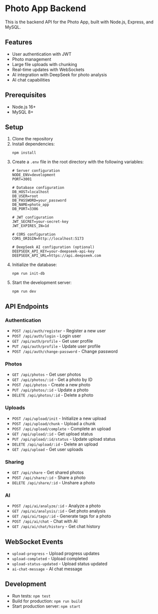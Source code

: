 # Photo App Backend

This is the backend API for the Photo App, built with Node.js, Express, and MySQL.

## Features

- User authentication with JWT
- Photo management
- Large file uploads with chunking
- Real-time updates with WebSockets
- AI integration with DeepSeek for photo analysis
- AI chat capabilities

## Prerequisites

- Node.js 16+
- MySQL 8+

## Setup

1. Clone the repository
2. Install dependencies:
   ```
   npm install
   ```
3. Create a `.env` file in the root directory with the following variables:
   ```
   # Server configuration
   NODE_ENV=development
   PORT=3001
   
   # Database configuration
   DB_HOST=localhost
   DB_USER=root
   DB_PASSWORD=your_password
   DB_NAME=photo_app
   DB_PORT=3306
   
   # JWT configuration
   JWT_SECRET=your-secret-key
   JWT_EXPIRES_IN=1d
   
   # CORS configuration
   CORS_ORIGIN=http://localhost:5173
   
   # DeepSeek AI configuration (optional)
   DEEPSEEK_API_KEY=your-deepseek-api-key
   DEEPSEEK_API_URL=https://api.deepseek.com
   ```
4. Initialize the database:
   ```
   npm run init-db
   ```
5. Start the development server:
   ```
   npm run dev
   ```

## API Endpoints

### Authentication

- `POST /api/auth/register` - Register a new user
- `POST /api/auth/login` - Login user
- `GET /api/auth/profile` - Get user profile
- `PUT /api/auth/profile` - Update user profile
- `POST /api/auth/change-password` - Change password

### Photos

- `GET /api/photos` - Get user photos
- `GET /api/photos/:id` - Get a photo by ID
- `POST /api/photos` - Create a new photo
- `PUT /api/photos/:id` - Update a photo
- `DELETE /api/photos/:id` - Delete a photo

### Uploads

- `POST /api/upload/init` - Initialize a new upload
- `POST /api/upload/chunk` - Upload a chunk
- `POST /api/upload/complete` - Complete an upload
- `GET /api/upload/:id` - Get upload status
- `PUT /api/upload/:id/status` - Update upload status
- `DELETE /api/upload/:id` - Delete an upload
- `GET /api/upload` - Get user uploads

### Sharing

- `GET /api/share` - Get shared photos
- `POST /api/share/:id` - Share a photo
- `DELETE /api/share/:id` - Unshare a photo

### AI

- `POST /api/ai/analyze/:id` - Analyze a photo
- `GET /api/ai/analysis/:id` - Get photo analysis
- `GET /api/ai/tags/:id` - Generate tags for a photo
- `POST /api/ai/chat` - Chat with AI
- `GET /api/ai/chat/history` - Get chat history

## WebSocket Events

- `upload-progress` - Upload progress updates
- `upload-completed` - Upload completed
- `upload-status-updated` - Upload status updated
- `ai-chat-message` - AI chat message

## Development

- Run tests: `npm test`
- Build for production: `npm run build`
- Start production server: `npm start` 
